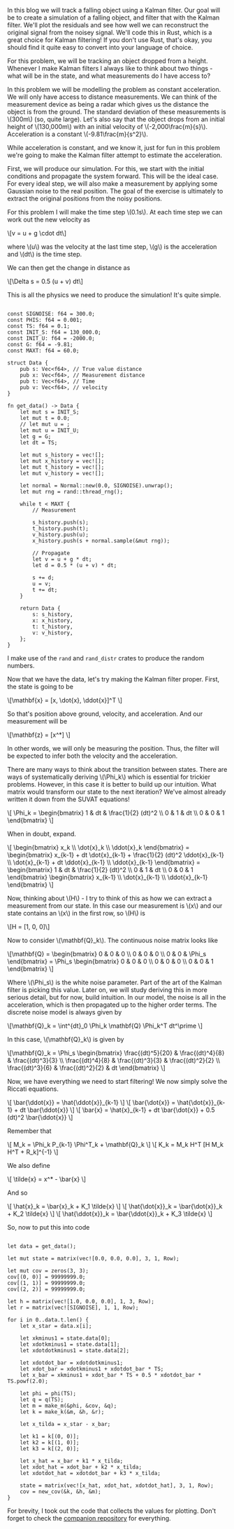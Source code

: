 In this blog we will track a falling object using a Kalman filter. Our goal will
be to create a simulation of a falling object, and filter that with the Kalman
filter. We'll plot the residuals and see how well we can reconstruct the original
signal from the noisey signal. We'll code this in Rust, which is a great choice
for Kalman filtering! If you don't use Rust, that's okay, you should find it quite
easy to convert into your language of choice.

For this problem, we will be tracking an object dropped from a height. Whenever 
I make Kalman filters I always like to think about two things - what will be in 
the state, and what measurements do I have access to?

In this problem we will be modelling the problem as constant acceleration. 
We will only have access to distance measurements. We can think of the 
measurement device as being a radar which gives us the distance the object is 
from the ground. The standard deviation of these measurements is \\(300m\\) 
(so, quite large). Let's also say that the object drops from an initial height 
of \\(130,000m\\) with an initial velocity of \\(-2,000\frac{m}{s}\\). Acceleration 
is a constant \\(-9.81\frac{m}{s^2}\\).

While acceleration is constant, and we know it, just for fun in this problem 
we're going to make the Kalman filter attempt to estimate the acceleration.

First, we will produce our simulation. For this, we start with the initial 
conditions and propagate the system forward. This will be the ideal case. 
For every ideal step, we will also make a measurement by applying some Gaussian 
noise to the real position. The goal of the exercise is ultimately to extract 
the original positions from the noisy positions.

For this problem I will make the time step \\(0.1s\\). At each time step we can 
work out the new velocity as

\\[v = u + g \cdot dt\\]

where \\(u\\) was the velocity at the last time step, \\(g\\) is the acceleration 
and \\(dt\\) is the time step.

We can then get the change in distance as

\\[\Delta s = 0.5 (u + v) dt\\]

This is all the physics we need to produce the simulation! It's
quite simple.

<pre><code>
const SIGNOISE: f64 = 300.0;
const PHIS: f64 = 0.001;
const TS: f64 = 0.1;
const INIT_S: f64 = 130_000.0;
const INIT_U: f64 = -2000.0;
const G: f64 = -9.81;
const MAXT: f64 = 60.0;

struct Data {
    pub s: Vec&lt;f64>, // True value distance
    pub x: Vec&lt;f64>, // Measurement distance
    pub t: Vec&lt;f64>, // Time
    pub v: Vec&lt;f64>, // velocity
}

fn get_data() -> Data {
    let mut s = INIT_S;
    let mut t = 0.0;
    // let mut u = ;
    let mut u = INIT_U;
    let g = G;
    let dt = TS;

    let mut s_history = vec![];
    let mut x_history = vec![];
    let mut t_history = vec![];
    let mut v_history = vec![];

    let normal = Normal::new(0.0, SIGNOISE).unwrap();
    let mut rng = rand::thread_rng();

    while t < MAXT {
        // Measurement

        s_history.push(s);
        t_history.push(t);
        v_history.push(u);
        x_history.push(s + normal.sample(&mut rng));

        // Propagate
        let v = u + g * dt;
        let d = 0.5 * (u + v) * dt;

        s += d;
        u = v;
        t += dt;
    }

    return Data {
        s: s_history,
        x: x_history,
        t: t_history,
        v: v_history,
    };
}
</code></pre>

I make use of the <code>rand</code> and <code>rand_distr</code>
crates to produce the random numbers.

Now that we have the data, let's try making the Kalman filter
proper. First, the state is going to be

\\[\mathbf{x} = [x, \dot{x}, \ddot{x}]^T \\]

So that's position above ground, velocity, and acceleration.
And our measurement will be

\\[\mathbf{z} = [x^*] \\]

In other words, we will only be measuring the position. Thus, the filter will be 
expected to infer both the velocity and the acceleration.

There are many ways to think about the transition between states. There are
ways of systematically deriving \\(\Phi_k\\) which is essential for trickier 
problems. However, in this case it is better to build up our intuition. 
What matrix would transform our state to the next iteration? We've almost 
already written it down from the SUVAT equations!

\\[ \Phi_k =
\begin{bmatrix}
1 & dt & \frac{1}{2} (dt)^2 \\\\
0 & 1 & dt \\\\
0 & 0 & 1
\end{bmatrix}
\\]

When in doubt, expand.

\\[
\begin{bmatrix}
x_k \\\\
\dot{x}\_k \\\\
\ddot{x}\_k
\end{bmatrix} =
\begin{bmatrix}
x_{k-1} + dt \dot{x}\_{k-1} + \frac{1}{2} (dt)^2 \ddot{x}\_{k-1} \\\\
\dot{x}\_{k-1} + dt \ddot{x}\_{k-1} \\\\
\ddot{x}\_{k-1}
\end{bmatrix} =
\begin{bmatrix}
1 & dt & \frac{1}{2} (dt)^2 \\\\
0 & 1 & dt \\\\
0 & 0 & 1
\end{bmatrix}
\begin{bmatrix}
x\_{k-1} \\\\
\dot{x}\_{k-1} \\\\
\ddot{x}\_{k-1}
\end{bmatrix}
\\]

Now, thinking about \\(H\\) - I try to think of this as how we can extract a 
measurement from our state. In this case our measurement is \\(x\\) and our state 
contains an \\(x\\) in the first row, so \\(H\\) is

\\[H = [1, 0, 0]\\]

Now to consider \\(\mathbf{Q}_k\\). The continuous noise matrix
looks like

\\[\mathbf{Q} =
\begin{bmatrix}
0 & 0 & 0 \\\\
0 & 0 & 0 \\\\
0 & 0 & \Phi_s
\end{bmatrix} =
\Phi_s
\begin{bmatrix}
0 & 0 & 0 \\\\
0 & 0 & 0 \\\\
0 & 0 & 1
\end{bmatrix}
\\]

Where \\(\Phi_s\\) is the white noise parameter. Part of the art of the Kalman 
filter is picking this value. Later on, we will study deriving this in more 
serious detail, but for now, build intuition. In our model, the noise is all in
the acceleration, which is then propagated up to the higher order terms. The 
discrete noise model is always given by

\\[\mathbf{Q}_k = \int^{dt}_0 \Phi_k \mathbf{Q} \Phi_k^T dt^\prime \\]

In this case, \\(\mathbf{Q}_k\\) is given by

\\[\mathbf{Q}_k =
\Phi_s
\begin{bmatrix}
\frac{(dt)^5}{20} & \frac{(dt)^4}{8} & \frac{(dt)^3}{3} \\\\
\frac{(dt)^4}{8} & \frac{(dt)^3}{3} & \frac{(dt)^2}{2} \\\\
\frac{(dt)^3}{6} & \frac{(dt)^2}{2} & dt
\end{bmatrix}
\\]

Now, we have everything we need to start filtering! We now simply solve the 
Riccati equations.

\\[ \bar{\ddot{x}} = \hat{\ddot{x}}\_{k-1} \\]
\\[ \bar{\dot{x}} = \hat{\dot{x}}\_{k-1} + dt \bar{\ddot{x}} \\]
\\[ \bar{x} = \hat{x}\_{k-1} + dt \bar{\dot{x}} + 0.5 (dt)^2 \bar{\ddot{x}} \\]

Remember that

\\[ M_k = \Phi_k P_{k-1} \Phi^T_k + \mathbf{Q}_k \\]
\\[ K_k = M_k H^T [H M_k H^T + R_k]^{-1} \\]

We also define

\\[ \tilde{x} = x^* - \bar{x} \\]

And so

\\[ \hat{x}_k = \bar{x}_k + K_1 \tilde{x} \\]
\\[ \hat{\dot{x}}_k = \bar{\dot{x}}_k + K_2 \tilde{x} \\]
\\[ \hat{\ddot{x}}_k = \bar{\ddot{x}}_k + K_3 \tilde{x} \\]

So, now to put this into code

<pre><code>
let data = get_data();

let mut state = matrix(vec![0.0, 0.0, 0.0], 3, 1, Row);

let mut cov = zeros(3, 3);
cov[(0, 0)] = 99999999.0;
cov[(1, 1)] = 99999999.0;
cov[(2, 2)] = 99999999.0;

let h = matrix(vec![1.0, 0.0, 0.0], 1, 3, Row);
let r = matrix(vec![SIGNOISE], 1, 1, Row);

for i in 0..data.t.len() {
    let x_star = data.x[i];

    let xkminus1 = state.data[0];
    let xdotkminus1 = state.data[1];
    let xdotdotkminus1 = state.data[2];

    let xdotdot_bar = xdotdotkminus1;
    let xdot_bar = xdotkminus1 + xdotdot_bar * TS;
    let x_bar = xkminus1 + xdot_bar * TS + 0.5 * xdotdot_bar * TS.powf(2.0);

    let phi = phi(TS);
    let q = q(TS);
    let m = make_m(&phi, &cov, &q);
    let k = make_k(&m, &h, &r);

    let x_tilda = x_star - x_bar;

    let k1 = k[(0, 0)];
    let k2 = k[(1, 0)];
    let k3 = k[(2, 0)];

    let x_hat = x_bar + k1 * x_tilda;
    let xdot_hat = xdot_bar + k2 * x_tilda;
    let xdotdot_hat = xdotdot_bar + k3 * x_tilda;

    state = matrix(vec![x_hat, xdot_hat, xdotdot_hat], 3, 1, Row);
    cov = new_cov(&k, &h, &m);
}
</code></pre>

For brevity, I took out the code that collects the values for plotting.
Don't forget to check the 
<a href="https://github.com/IndigoCurnick/kalman-filtering-rs">companion repository</a>
for everything.

<div id="position-plot" class="plotly-graph-div" style="height:100%; width:100%;"></div>

<div id="velocity-plot" class="plotly-graph-div" style="height:100%; width:100%;"></div>

<div id="acceleration-plot" class="plotly-graph-div" style="height:100%; width:100%;"></div>

And these results are pretty great! The position, especially is a phenomenal 
improvement over the noist measurements. The velocity and acceleration 
parameters could be better, but for states which are inferred and are never 
updated directly, there is a limit to how good you can have them be.

The velocity and acceleration parameters take a very long time to converge and 
stabalise. This is because of initial conditions. We give the filter no helpful 
starting conditions. Better starting conditions and a corresponding lower 
starting covariance matrix will help a faster convergence. Whether you can 
practically seed the Kalman filter appropriately will depend a lot on the 
specific application. Sometimes you will have some kind of decent starting 
estimate, sometimes not.

Another plot that can really help us understand what is happening is the 
residual plot. This is where we take the difference between the estimated value 
and the true value - obviously we want to minimise this as much as possible. 
For the position, since I also have a measurement, I include the residual 
between the measurement and the true value.

<div id="position-residual" class="plotly-graph-div" style="height:100%; width:100%;"></div>

<div id="velocity-residual" class="plotly-graph-div" style="height:100%; width:100%;"></div>

<div id="acceleration-residual" class="plotly-graph-div" style="height:100%; width:100%;"></div>

I think the position residual is particularly impressive. After about \\(10s\\) of 
warm up, we reduce the noise from something like \\(300m\\) to something like 
\\(100m\\).

The keen eyed among you will have noticed that there's nothing about this filter 
which exactly requires us to have a falling object. Any object under constant 
acceleration will be tracked just fine by this filter. Try changing values in 
the simulation to see how it performs!

<script id="KalmanFilterScripts" src="/blog-assets/2025-01-04-kalman-filter-falling/plots.js"></script>

## References 

Zarchan, P., Musoff, H. (2009) *Fundamentals of Kalman Filtering: A Practical Approach (3rd Ed.)*. 
American Institude of Aeronautics and Astronautics

Tziallas, G., Adam, M., Assimakis, N., Polyzos, A. (2021) *Position, Velocity and Acceleration Tracking Using Kalman Filter*.
B P International